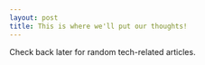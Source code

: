 ```yaml
---
layout: post
title: This is where we'll put our thoughts!
---
```


Check back later for  random tech-related articles.
